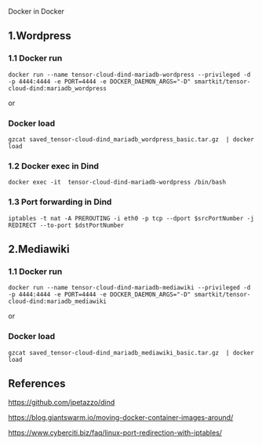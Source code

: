 Docker in Docker 
## 1.Wordpress
### 1.1 Docker run

```
docker run --name tensor-cloud-dind-mariadb-wordpress --privileged -d -p 4444:4444 -e PORT=4444 -e DOCKER_DAEMON_ARGS="-D" smartkit/tensor-cloud-dind:mariadb_wordpress
```
or 
### Docker load

```
gzcat saved_tensor-cloud-dind_mariadb_wordpress_basic.tar.gz  | docker load
```

### 1.2 Docker exec in Dind

```
docker exec -it  tensor-cloud-dind-mariadb-wordpress /bin/bash
```

### 1.3 Port forwarding in Dind
```
iptables -t nat -A PREROUTING -i eth0 -p tcp --dport $srcPortNumber -j REDIRECT --to-port $dstPortNumber
```

## 2.Mediawiki

### 1.1 Docker run

```
docker run --name tensor-cloud-dind-mariadb-mediawiki --privileged -d -p 4444:4444 -e PORT=4444 -e DOCKER_DAEMON_ARGS="-D" smartkit/tensor-cloud-dind:mariadb_mediawiki
```
or 
### Docker load

```
gzcat saved_tensor-cloud-dind_mariadb_mediawiki_basic.tar.gz  | docker load
```

## References

https://github.com/jpetazzo/dind

https://blog.giantswarm.io/moving-docker-container-images-around/

https://www.cyberciti.biz/faq/linux-port-redirection-with-iptables/



